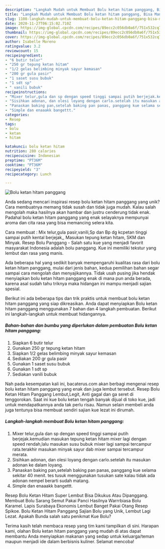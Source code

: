 ```yaml
---
description: "Langkah Mudah untuk Membuat Bolu ketan hitam panggang, Bisa Manjain Lidah"
title: "Langkah Mudah untuk Membuat Bolu ketan hitam panggang, Bisa Manjain Lidah"
slug: 1108-langkah-mudah-untuk-membuat-bolu-ketan-hitam-panggang-bisa-manjain-lidah
date: 2020-11-27T06:15:02.710Z
image: https://img-global.cpcdn.com/recipes/89ecc2c056db0a6f/751x532cq70/bolu-ketan-hitam-panggang-foto-resep-utama.jpg
thumbnail: https://img-global.cpcdn.com/recipes/89ecc2c056db0a6f/751x532cq70/bolu-ketan-hitam-panggang-foto-resep-utama.jpg
cover: https://img-global.cpcdn.com/recipes/89ecc2c056db0a6f/751x532cq70/bolu-ketan-hitam-panggang-foto-resep-utama.jpg
author: Isabelle Moreno
ratingvalue: 3.2
reviewcount: 15
recipeingredient:
- "6 butir telur"
- "250 gr tepung ketan hitam"
- "1/2 gelas belimbing minyak sayur kemasan"
- "200 gr gula pasir"
- "1 saset susu bubuk"
- "1 sdt sp"
- " vanili bubuk"
recipeinstructions:
- "Mixer telur,gula dan sp dengan speed tinggi sampai putih berjejak.kemudian masukan tepung ketan hitam mixer lagi dengan speed rendah,lalu masukan susu bubuk mixer lagi sampai tercampur rata.terakhir masukan minyak sayur dab mixer sampai tercampur merata."
- "Sisihkan adonan, dan olesi loyang dengan carlo.setelah itu masukan adonan ke dalam loyang."
- "Panaskan baking pan,setelah baking pan panas, panggang kue selama sekitar 40 menit. tes tusuk menggunakan tusukan sate kalau tidak ada adonan nempel berarti sudah matang."
- "Simple dan enaaakk bangettt."
categories:
- Resep
tags:
- bolu
- ketan
- hitam

katakunci: bolu ketan hitam 
nutrition: 280 calories
recipecuisine: Indonesian
preptime: "PT36M"
cooktime: "PT36M"
recipeyield: "3"
recipecategory: Lunch

---
```



![Bolu ketan hitam panggang](https://img-global.cpcdn.com/recipes/89ecc2c056db0a6f/751x532cq70/bolu-ketan-hitam-panggang-foto-resep-utama.jpg)

Anda sedang mencari inspirasi resep bolu ketan hitam panggang yang unik? Cara membuatnya memang tidak susah dan tidak juga mudah. Kalau salah mengolah maka hasilnya akan hambar dan justru cenderung tidak enak. Padahal bolu ketan hitam panggang yang enak selayaknya mempunyai aroma dan cita rasa yang bisa memancing selera kita.

Cara membuat : Mix telur,gula pasir,vanili,Sp dan Bp dg kcpetan tinggi sampai putih kental berjejak,, Masukan tepung ketan hitam, SKM dan Minyak. Resep Bolu Panggang - Salah satu kue yang menjadi favorit masyarakat Indonesia adalah bolu panggang. Kue ini memiliki tekstur yang lembut dan rasa yang manis.

Ada beberapa hal yang sedikit banyak mempengaruhi kualitas rasa dari bolu ketan hitam panggang, mulai dari jenis bahan, kedua pemilihan bahan segar sampai cara mengolah dan menyajikannya. Tidak usah pusing jika hendak menyiapkan bolu ketan hitam panggang enak di mana pun anda berada, karena asal sudah tahu triknya maka hidangan ini mampu menjadi sajian spesial.


Berikut ini ada beberapa tips dan trik praktis untuk membuat bolu ketan hitam panggang yang siap dikreasikan. Anda dapat menyiapkan Bolu ketan hitam panggang menggunakan 7 bahan dan 4 langkah pembuatan. Berikut ini langkah-langkah untuk membuat hidangannya.

<!--inarticleads1-->

##### Bahan-bahan dan bumbu yang diperlukan dalam pembuatan Bolu ketan hitam panggang:

1. Siapkan 6 butir telur
1. Gunakan 250 gr tepung ketan hitam
1. Siapkan 1/2 gelas belimbing minyak sayur kemasan
1. Sediakan 200 gr gula pasir
1. Gunakan 1 saset susu bubuk
1. Gunakan 1 sdt sp
1. Sediakan  vanili bubuk


Nah pada kesempatan kali ini, bacaterus.com akan berbagi mengenai resep bolu ketan hitam panggang yang enak dan juga lembut tersebut. Resep Bolu Ketan Hitam Panggang Lembut,Legit, Anti gagal dan ga seret di tenggorokan. Saat ini kue bolu ketan tengah banyak dijual di toko kue, jadi untuk mendapatkannya anda tak perlu risau. Namun selain membeli anda juga tentunya bisa membuat sendiri sajian kue lezat ini dirumah. 

<!--inarticleads2-->

##### Langkah-langkah membuat Bolu ketan hitam panggang:

1. Mixer telur,gula dan sp dengan speed tinggi sampai putih berjejak.kemudian masukan tepung ketan hitam mixer lagi dengan speed rendah,lalu masukan susu bubuk mixer lagi sampai tercampur rata.terakhir masukan minyak sayur dab mixer sampai tercampur merata.
1. Sisihkan adonan, dan olesi loyang dengan carlo.setelah itu masukan adonan ke dalam loyang.
1. Panaskan baking pan,setelah baking pan panas, panggang kue selama sekitar 40 menit. tes tusuk menggunakan tusukan sate kalau tidak ada adonan nempel berarti sudah matang.
1. Simple dan enaaakk bangettt.


Resep Bolu Ketan Hitam Super Lembut Bisa Dikukus Atau Dipanggang. Membuat Bolu Sarang Semut Pakai Panci Hasilnya Warrrbiasa Bolu Karamel. Lapis Surabaya Ekonomis Lembut Banget Pakai Otang Resep Spikoe. Bolu Ketan Hitam Panggang Sajian Bolu yang Unik, Lembut Lagi Lezat. Apakah Bunda salah satu penikmat Kue Bolu? 

Terima kasih telah membaca resep yang tim kami tampilkan di sini. Harapan kami, olahan Bolu ketan hitam panggang yang mudah di atas dapat membantu Anda menyiapkan makanan yang sedap untuk keluarga/teman maupun menjadi ide dalam berbisnis kuliner. Selamat mencoba!
